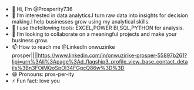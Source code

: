 - 👋 Hi, I’m @Prosperity736
- 👀 I’m interested in data analytics.I turn raw data into insights for decision making.I help businesses grow using my analytical skills. 
- 🌱 I use thefollowing tools: EXCEL,POWER BI,SQL,PYTHON for analysis. 
- 💞️ I’m looking to collaborate on a meaningful projects and make your business grow.
- 📫 How to reach me @Linkedln onwuzirike prosper||||https://www.linkedin.com/in/onwuzirike-prosper-55897b261?lipi=urn%3Ali%3Apage%3Ad_flagship3_profile_view_base_contact_details%3Bn3FOiMQoSpOl34FGgcQ86w%3D%3D
- 😄 Pronouns: pros-per-ity
- ⚡ Fun fact: love you 

<!---
Prosperity736/Prosperity736 is a ✨ special ✨ repository because its `README.md` (this file) appears on your GitHub profile.
You can click the Preview link to take a look at your changes.
--->

